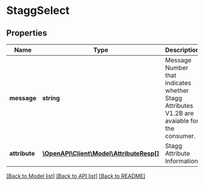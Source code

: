 # StaggSelect

## Properties
Name | Type | Description | Notes
------------ | ------------- | ------------- | -------------
**message** | **string** | Message Number that indicates whether Stagg Attributes V1.2B are avaiable for the consumer. | [optional] 
**attribute** | [**\OpenAPI\Client\Model\AttributeResp[]**](AttributeResp.md) | Stagg Attribute Information | [optional] 

[[Back to Model list]](../README.md#documentation-for-models) [[Back to API list]](../README.md#documentation-for-api-endpoints) [[Back to README]](../README.md)


